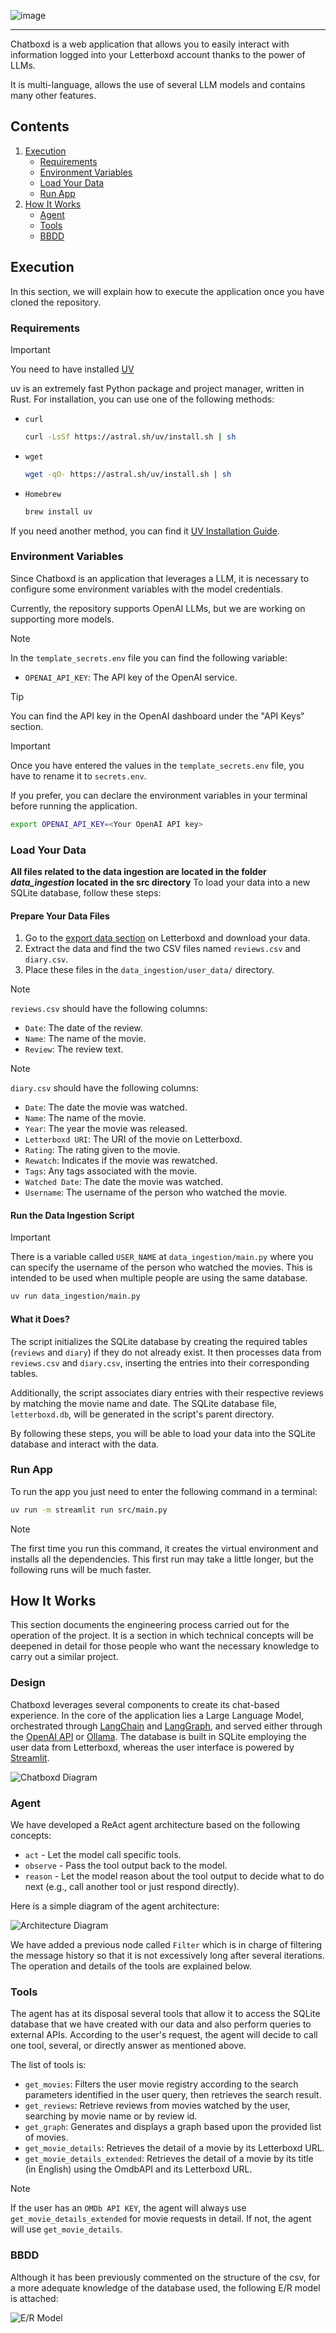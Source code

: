 ![image](https://github.com/user-attachments/assets/e2f778f5-8ae4-465f-9362-250b8914c7ba)

---

Chatboxd is a web application that allows you to easily interact with information logged into your Letterboxd account thanks to the power of LLMs.

It is multi-language, allows the use of several LLM models and contains many other features.

## Contents

1. [Execution](#execution)
    - [Requirements](#requirements)
    - [Environment Variables](#environment-variables)
    - [Load Your Data](#load-your-data)
    - [Run App](#run-app)
2. [How It Works](#how-it-works)
    - [Agent](#agent)
    - [Tools](#tools)
    - [BBDD](#bbdd)

## Execution

In this section, we will explain how to execute the application once you have cloned the repository.

### Requirements

> [!IMPORTANT]
> You need to have installed [UV](https://docs.astral.sh/uv/)

uv is an extremely fast Python package and project manager, written in Rust. For installation, you can use one of the following methods:

-   `curl`

    ```bash
    curl -LsSf https://astral.sh/uv/install.sh | sh
    ```

-   `wget`

    ```bash
    wget -qO- https://astral.sh/uv/install.sh | sh
    ```

-   `Homebrew`

    ```bash
    brew install uv
    ```

If you need another method, you can find it [UV Installation Guide](https://docs.astral.sh/uv/getting-started/installation/).

### Environment Variables

Since Chatboxd is an application that leverages a LLM, it is necessary to configure some environment variables with the model credentials.

Currently, the repository supports OpenAI LLMs, but we are working on supporting more models.

> [!NOTE]
> In the `template_secrets.env` file you can find the following variable:
>
> -   `OPENAI_API_KEY`: The API key of the OpenAI service.

> [!TIP]
> You can find the API key in the OpenAI dashboard under the "API Keys" section.

> [!IMPORTANT]
> Once you have entered the values in the `template_secrets.env` file, you have to rename it to `secrets.env`.

If you prefer, you can declare the environment variables in your terminal before running the application.

```bash
export OPENAI_API_KEY=<Your OpenAI API key>
```

### Load Your Data

**All files related to the data ingestion are located in the folder _data_ingestion_ located in the src directory**
To load your data into a new SQLite database, follow these steps:

#### Prepare Your Data Files

1. Go to the [export data section](https://letterboxd.com/settings/data/) on Letterboxd and download your data.
2. Extract the data and find the two CSV files named `reviews.csv` and `diary.csv`.
3. Place these files in the `data_ingestion/user_data/` directory.

> [!NOTE]
> `reviews.csv` should have the following columns:
> -   `Date`: The date of the review.
> -   `Name`: The name of the movie.
> -   `Review`: The review text.

> [!NOTE]
>  `diary.csv` should have the following columns:
> -   `Date`: The date the movie was watched.
> -   `Name`: The name of the movie.
> -   `Year`: The year the movie was released.
> -   `Letterboxd URI`: The URI of the movie on Letterboxd.
> -   `Rating`: The rating given to the movie.
> -   `Rewatch`: Indicates if the movie was rewatched.
> -   `Tags`: Any tags associated with the movie.
> -   `Watched Date`: The date the movie was watched.
> -   `Username`: The username of the person who watched the movie.

#### Run the Data Ingestion Script

> [!IMPORTANT]
> There is a variable called `USER_NAME` at `data_ingestion/main.py` where you can specify the username of the person who watched the movies. This is intended to be used when multiple people are using the same database.

```bash
uv run data_ingestion/main.py
```

#### What it Does?

The script initializes the SQLite database by creating the required tables (`reviews` and `diary`) if they do not already exist. It then processes data from `reviews.csv` and `diary.csv`, inserting the entries into their corresponding tables.

Additionally, the script associates diary entries with their respective reviews by matching the movie name and date. The SQLite database file, `letterboxd.db`, will be generated in the script's parent directory.

By following these steps, you will be able to load your data into the SQLite database and interact with the data.

### Run App

To run the app you just need to enter the following command in a terminal:

```bash
uv run -m streamlit run src/main.py
```

> [!NOTE]
> The first time you run this command, it creates the virtual environment and installs all the dependencies. This first run may take a little longer, but the following runs will be much faster.

## How It Works

This section documents the engineering process carried out for the operation of the project. It is a section in which technical concepts will be deepened in detail for those people who want the necessary knowledge to carry out a similar project.

### Design

Chatboxd leverages several components to create its chat-based experience. In the core of the application lies a Large Language Model, orchestrated through [LangChain](https://www.langchain.com/) and [LangGraph](https://www.langchain.com/langgraph), and served either through the [OpenAI API](https://platform.openai.com/) or [Ollama](https://www.ollama.com/). The database is built in SQLite employing the user data from Letterboxd, whereas the user interface is powered by [Streamlit](https://streamlit.io/).   

![Chatboxd Diagram](public/chatboxd_diagram_round.png)

### Agent

We have developed a ReAct agent architecture based on the following concepts:

-   `act` - Let the model call specific tools.
-   `observe` - Pass the tool output back to the model.
-   `reason` - Let the model reason about the tool output to decide what to do next (e.g., call another tool or just respond directly).

Here is a simple diagram of the agent architecture:

![Architecture Diagram](https://github.com/user-attachments/assets/e48dedcc-73a0-4e05-9b40-ad28871eacb7)

We have added a previous node called `Filter` which is in charge of filtering the message history so that it is not excessively long after several iterations.
The operation and details of the tools are explained below.

### Tools

The agent has at its disposal several tools that allow it to access the SQLite database that we have created with our data and also perform queries to external APIs. According to the user's request, the agent will decide to call one tool, several, or directly answer as mentioned above.

The list of tools is:

-   `get_movies`: Filters the user movie registry according to the search parameters identified in the user query, then retrieves the search result.
-   `get_reviews`: Retrieve reviews from movies watched by the user, searching by movie name or by review id.
-   `get_graph`: Generates and displays a graph based upon the provided list of movies.
-   `get_movie_details`: Retrieves the detail of a movie by its Letterboxd URL.
-   `get_movie_details_extended`: Retrieves the detail of a movie by its title (in English) using the OmdbAPI and its Letterboxd URL.

> [!NOTE]
> If the user has an `OMDb API KEY`, the agent will always use `get_movie_details_extended` for movie requests in detail. If not, the agent will use `get_movie_details`.

### BBDD

Although it has been previously commented on the structure of the csv, for a more adequate knowledge of the database used, the following E/R model is attached:

![E/R Model](https://github.com/user-attachments/assets/47c8e353-c457-4a1a-ac9d-25731a78afc9)
